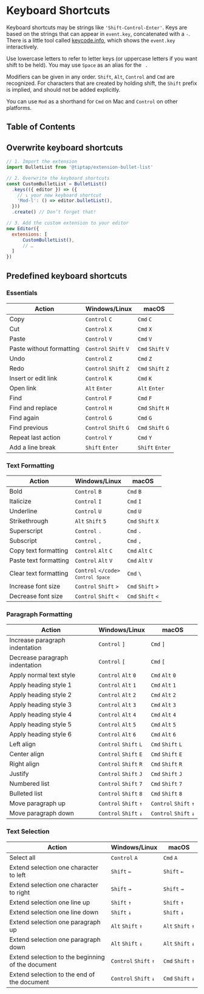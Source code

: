 # Keyboard Shortcuts
Keyboard shortcuts may be strings like `'Shift-Control-Enter'`. Keys are based on the strings that can appear in `event.key`, concatenated with a `-`. There is a little tool called [keycode.info](https://keycode.info/), which shows the `event.key` interactively.

Use lowercase letters to refer to letter keys (or uppercase letters if you want shift to be held). You may use `Space` as an alias for the <code>&nbsp;</code>.

Modifiers can be given in any order. `Shift`, `Alt`, `Control` and `Cmd` are recognized. For characters that are created by holding shift, the `Shift` prefix is implied, and should not be added explicitly.

You can use `Mod` as a shorthand for `Cmd` on Mac and `Control` on other platforms.

## Table of Contents

## Overwrite keyboard shortcuts

```js
// 1. Import the extension
import BulletList from '@tiptap/extension-bullet-list'

// 2. Overwrite the keyboard shortcuts
const CustomBulletList = BulletList()
  .keys(({ editor }) => ({
    // ↓ your new keyboard shortcut
    'Mod-l': () => editor.bulletList(),
  }))
  .create() // Don’t forget that!

// 3. Add the custom extension to your editor
new Editor({
  extensions: [
      CustomBulletList(),
      // …
  ]
})
```

## Predefined keyboard shortcuts

### Essentials
| Action                   | Windows/Linux         | macOS             |
| ------------------------ | --------------------- | ----------------- |
| Copy                     | `Control` `C`         | `Cmd` `C`         |
| Cut                      | `Control` `X`         | `Cmd` `X`         |
| Paste                    | `Control` `V`         | `Cmd` `V`         |
| Paste without formatting | `Control` `Shift` `V` | `Cmd` `Shift` `V` |
| Undo                     | `Control` `Z`         | `Cmd` `Z`         |
| Redo                     | `Control` `Shift` `Z` | `Cmd` `Shift` `Z` |
| Insert or edit link      | `Control` `K`         | `Cmd` `K`         |
| Open link                | `Alt` `Enter`         | `Alt` `Enter`     |
| Find                     | `Control` `F`         | `Cmd` `F`         |
| Find and replace         | `Control` `H`         | `Cmd` `Shift` `H` |
| Find again               | `Control` `G`         | `Cmd` `G`         |
| Find previous            | `Control` `Shift` `G` | `Cmd` `Shift` `G` |
| Repeat last action       | `Control` `Y`         | `Cmd` `Y`         |
| Add a line break         | `Shift` `Enter`       | `Shift` `Enter`   |

### Text Formatting
| Action                | Windows/Linux                                 | macOS             |
| --------------------- | --------------------------------------------- | ----------------- |
| Bold                  | `Control` `B`                                 | `Cmd` `B`         |
| Italicize             | `Control` `I`                                 | `Cmd` `I`         |
| Underline             | `Control` `U`                                 | `Cmd` `U`         |
| Strikethrough         | `Alt` `Shift` `5`                             | `Cmd` `Shift` `X` |
| Superscript           | `Control` `.`                                 | `Cmd` `.`         |
| Subscript             | `Control` `,`                                 | `Cmd` `,`         |
| Copy text formatting  | `Control` `Alt` `C`                           | `Cmd` `Alt` `C`   |
| Paste text formatting | `Control` `Alt` `V`                           | `Cmd` `Alt` `V`   |
| Clear text formatting | `Control` <code>\</code><br>`Control` `Space` | `Cmd` `\`         |
| Increase font size    | `Control` `Shift` `>`                         | `Cmd` `Shift` `>` |
| Decrease font size    | `Control` `Shift` `<`                         | `Cmd` `Shift` `<` |

### Paragraph Formatting
| Action                         | Windows/Linux         | macOS                 |
| ------------------------------ | --------------------- | --------------------- |
| Increase paragraph indentation | `Control` `]`         | `Cmd` `]`             |
| Decrease paragraph indentation | `Control` `[`         | `Cmd` `[`             |
| Apply normal text style        | `Control` `Alt` `0`   | `Cmd` `Alt` `0`       |
| Apply heading style 1          | `Control` `Alt` `1`   | `Cmd` `Alt` `1`       |
| Apply heading style 2          | `Control` `Alt` `2`   | `Cmd` `Alt` `2`       |
| Apply heading style 3          | `Control` `Alt` `3`   | `Cmd` `Alt` `3`       |
| Apply heading style 4          | `Control` `Alt` `4`   | `Cmd` `Alt` `4`       |
| Apply heading style 5          | `Control` `Alt` `5`   | `Cmd` `Alt` `5`       |
| Apply heading style 6          | `Control` `Alt` `6`   | `Cmd` `Alt` `6`       |
| Left align                     | `Control` `Shift` `L` | `Cmd` `Shift` `L`     |
| Center align                   | `Control` `Shift` `E` | `Cmd` `Shift` `E`     |
| Right align                    | `Control` `Shift` `R` | `Cmd` `Shift` `R`     |
| Justify                        | `Control` `Shift` `J` | `Cmd` `Shift` `J`     |
| Numbered list                  | `Control` `Shift` `7` | `Cmd` `Shift` `7`     |
| Bulleted list                  | `Control` `Shift` `8` | `Cmd` `Shift` `8`     |
| Move paragraph up              | `Control` `Shift` `↑` | `Control` `Shift` `↑` |
| Move paragraph down            | `Control` `Shift` `↓` | `Control` `Shift` `↓` |

### Text Selection
| Action                                            | Windows/Linux         | macOS             |
| ------------------------------------------------- | --------------------- | ----------------- |
| Select all                                        | `Control` `A`         | `Cmd` `A`         |
| Extend selection one character to left            | `Shift` `←`           | `Shift` `←`       |
| Extend selection one character to right           | `Shift` `→`           | `Shift` `→`       |
| Extend selection one line up                      | `Shift` `↑`           | `Shift` `↑`       |
| Extend selection one line down                    | `Shift` `↓`           | `Shift` `↓`       |
| Extend selection one paragraph up                 | `Alt` `Shift` `↑`     | `Alt` `Shift` `↑` |
| Extend selection one paragraph down               | `Alt` `Shift` `↓`     | `Alt` `Shift` `↓` |
| Extend selection to the beginning of the document | `Control` `Shift` `↑` | `Cmd` `Shift` `↑` |
| Extend selection to the end of the document       | `Control` `Shift` `↓` | `Cmd` `Shift` `↓` |
